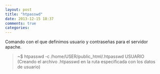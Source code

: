 ```yaml
---
layout: post
title: "htpasswd"
date: 2013-12-15 18:37
comments: true
categories: 
---
```

Comando con el que definimos usuario y contraseñas para el servidor apache.

>~$ htpasswd -c /home/USER/public_html/.htpasswd USUARIO (Creando el archivo  .htpasswd en la ruta especificada con los datos de usuario)

